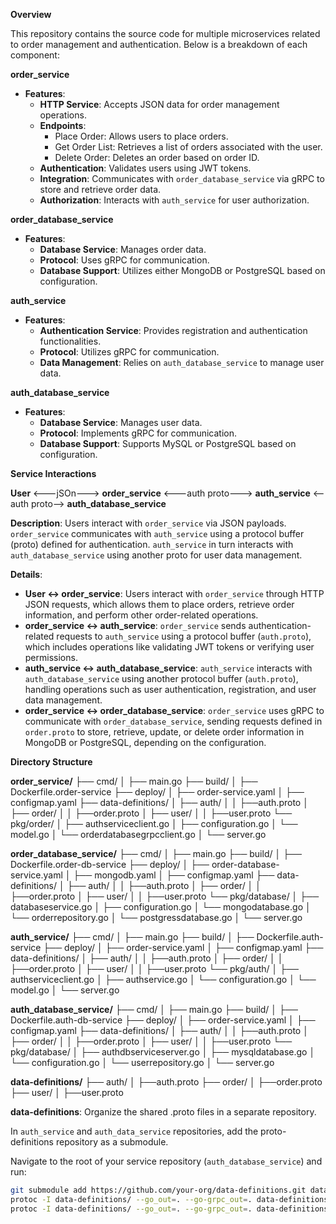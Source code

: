 **Overview**

This repository contains the source code for multiple microservices related to order management and authentication. Below is a breakdown of each component:

**order_service**

- **Features**:
  - **HTTP Service**: Accepts JSON data for order management operations.
  - **Endpoints**:
    - Place Order: Allows users to place orders.
    - Get Order List: Retrieves a list of orders associated with the user.
    - Delete Order: Deletes an order based on order ID.
  - **Authentication**: Validates users using JWT tokens.
  - **Integration**: Communicates with `order_database_service` via gRPC to store and retrieve order data.
  - **Authorization**: Interacts with `auth_service` for user authorization.

**order_database_service**

- **Features**:
  - **Database Service**: Manages order data.
  - **Protocol**: Uses gRPC for communication.
  - **Database Support**: Utilizes either MongoDB or PostgreSQL based on configuration.


**auth_service**

- **Features**:
  - **Authentication Service**: Provides registration and authentication functionalities.
  - **Protocol**: Utilizes gRPC for communication.
  - **Data Management**: Relies on `auth_database_service` to manage user data.

**auth_database_service**

- **Features**:
  - **Database Service**: Manages user data.
  - **Protocol**: Implements gRPC for communication.
  - **Database Support**: Supports MySQL or PostgreSQL based on configuration.

**Service Interactions**

**User** <---jSOn---> **order_service** <---auth proto---> **auth_service** <--auth proto--> **auth_database_service**

**Description**:
Users interact with `order_service` via JSON payloads. `order_service` communicates with `auth_service` using a protocol buffer (proto) defined for authentication. `auth_service` in turn interacts with `auth_database_service` using another proto for user data management.

**Details**:
- **User <-> order_service**: Users interact with `order_service` through HTTP JSON requests, which allows them to place orders, retrieve order information, and perform other order-related operations.
- **order_service <-> auth_service**: `order_service` sends authentication-related requests to `auth_service` using a protocol buffer (`auth.proto`), which includes operations like validating JWT tokens or verifying user permissions.
- **auth_service <-> auth_database_service**: `auth_service` interacts with `auth_database_service` using another protocol buffer (`auth.proto`), handling operations such as user authentication, registration, and user data management.
- **order_service <-> order_database_service**: `order_service` uses gRPC to communicate with `order_database_service`, sending requests defined in `order.proto` to store, retrieve, update, or delete order information in MongoDB or PostgreSQL, depending on the configuration.

**Directory Structure**

**order_service/**
├── cmd/
│   ├── main.go
├── build/
│   ├── Dockerfile.order-service
├── deploy/
│   ├── order-service.yaml
│   ├── configmap.yaml
├── data-definitions/<submodule>
│   ├── auth/
│   │    ├──auth.proto
│   ├── order/
│   │    ├──order.proto
│   ├── user/
│   │    ├──user.proto
└── pkg/order/
│   ├── authserviceclient.go
│   ├── configuration.go
│   └── model.go
│   └── orderdatabasegrpcclient.go
│   └── server.go

**order_database_service/**
├── cmd/
│   ├── main.go
├── build/
│   ├── Dockerfile.order-db-service
├── deploy/
│   ├── order-database-service.yaml
│   ├── mongodb.yaml
│   ├── configmap.yaml
├── data-definitions/<submodule>
│   ├── auth/
│   │    ├──auth.proto
│   ├── order/
│   │    ├──order.proto
│   ├── user/
│   │    ├──user.proto
└── pkg/database/
│   ├── databaseservice.go
│   ├── configuration.go
│   └── mongodatabase.go
│   └── orderrepository.go
│   └── postgressdatabase.go
│   └── server.go

**auth_service/**
├── cmd/
│   ├── main.go
├── build/
│   ├── Dockerfile.auth-service
├── deploy/
│   ├── order-service.yaml
│   ├── configmap.yaml
├── data-definitions/<submodule>
│   ├── auth/
│   │    ├──auth.proto
│   ├── order/
│   │    ├──order.proto
│   ├── user/
│   │    ├──user.proto
└── pkg/auth/
│   ├── authserviceclient.go
│   ├── authservice.go
│   └── configuration.go
│   └── model.go
│   └── server.go

**auth_database_service/**
├── cmd/
│   ├── main.go
├── build/
│   ├── Dockerfile.auth-db-service
├── deploy/
│   ├── order-service.yaml
│   ├── configmap.yaml
├── data-definitions/<submodule>
│   ├── auth/
│   │    ├──auth.proto
│   ├── order/
│   │    ├──order.proto
│   ├── user/
│   │    ├──user.proto
└── pkg/database/
│   ├── authdbserviceserver.go
│   ├── mysqldatabase.go
│   └── configuration.go
│   └── userrepository.go
│   └── server.go

**data-definitions/**
├── auth/
│    ├──auth.proto
├── order/
│    ├──order.proto
├── user/
│    ├──user.proto

**data-definitions**:
Organize the shared .proto files in a separate repository.

In `auth_service` and `auth_data_service` repositories, add the proto-definitions repository as a submodule.

Navigate to the root of your service repository (`auth_database_service`) and run:

```bash
git submodule add https://github.com/your-org/data-definitions.git data-definitions
protoc -I data-definitions/ --go_out=. --go-grpc_out=. data-definitions/auth/auth.proto
protoc -I data-definitions/ --go_out=. --go-grpc_out=. data-definitions/user/user.proto
